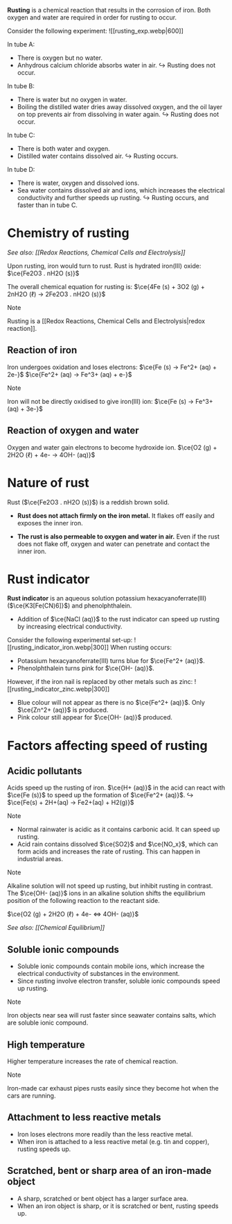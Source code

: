 **Rusting** is a chemical reaction that results in the <span class="hi-green">corrosion of iron</span>. Both oxygen and water are required in order for rusting to occur.

Consider the following experiment:
![[rusting_exp.webp|600]]

In tube A:
- There is oxygen but no water.
- Anhydrous calcium chloride absorbs water in air.
↪️ Rusting does not occur.

In tube B:
- There is water but no oxygen in water.
- Boiling the distilled water dries away dissolved oxygen, and the oil layer on top prevents air from dissolving in water again.
↪️ Rusting does not occur.

In tube C:
- There is both water and oxygen.
- Distilled water contains dissolved air.
↪️ Rusting occurs.

In tube D:
- There is water, oxygen and dissolved ions.
- Sea water contains dissolved air and ions, which increases the electrical conductivity and further speeds up rusting.
↪️ Rusting occurs, and faster than in tube C.

# Chemistry of rusting
*See also: [[Redox Reactions, Chemical Cells and Electrolysis]]*

Upon rusting, iron would turn to rust. Rust is hydrated iron(III) oxide: $\ce{Fe2O3 . nH2O (s)}$

The overall chemical equation for rusting is:
$\ce{4Fe (s) + 3O2 (g) + 2nH2O (ℓ) -> 2Fe2O3 . nH2O (s)}$

> [!note]
> Rusting is a [[Redox Reactions, Chemical Cells and Electrolysis|redox reaction]].

## Reaction of iron
Iron undergoes oxidation and loses electrons:
$\ce{Fe (s) -> Fe^2+ (aq) + 2e-}$
$\ce{Fe^2+ (aq) -> Fe^3+ (aq) + e-}$

> [!note]
> Iron will not be directly oxidised to give iron(III) ion:
> $\ce{Fe (s) -> Fe^3+ (aq) + 3e-}$

## Reaction of oxygen and water
Oxygen and water gain electrons to become hydroxide ion.
$\ce{O2 (g) + 2H2O (ℓ) + 4e- -> 4OH- (aq)}$

# Nature of rust
Rust ($\ce{Fe2O3 . nH2O (s)}$) is a <span class="hi-blue">reddish brown solid</span>.
- **Rust does not attach firmly on the iron metal.**
  <span class="hi-green">It flakes off easily and exposes the inner iron</span>.

- **The rust is also permeable to oxygen and water in air.**
  Even if the rust does not flake off, oxygen and water can <span class="hi-green">penetrate and contact the inner iron</span>.

# Rust indicator
**Rust indicator** is an aqueous solution potassium hexacyanoferrate(III) ($\ce{K3[Fe(CN)6]}$) and phenolphthalein.
- Addition of $\ce{NaCl (aq)}$ to the rust indicator can speed up rusting by increasing electrical conductivity.

Consider the following experimental set-up:
![[rusting_indicator_iron.webp|300]]
When rusting occurs:
- <span class="hi-blue">Potassium hexacyanoferrate(III)</span> turns blue for $\ce{Fe^2+ (aq)}$.
- <span class="hi-blue">Phenolphthalein</span> turns pink for $\ce{OH- (aq)}$.

However, if the iron nail is replaced by other metals such as zinc:
![[rusting_indicator_zinc.webp|300]]
- Blue colour will not appear as there is no $\ce{Fe^2+ (aq)}$.
  Only $\ce{Zn^2+ (aq)}$ is produced.
- Pink colour still appear for $\ce{OH- (aq)}$ produced.

# Factors affecting speed of rusting
## Acidic pollutants
Acids speed up the rusting of iron. $\ce{H+ (aq)}$ in the acid can react with $\ce{Fe (s)}$ to speed up the formation of $\ce{Fe^2+ (aq)}$.
↪️ $\ce{Fe(s) + 2H+(aq) → Fe2+(aq) + H2(g)}$

> [!note]
> - Normal rainwater is acidic as it contains carbonic acid. It can speed up rusting.
> - Acid rain contains dissolved $\ce{SO2}$ and $\ce{NO_x}$, which can form acids and increases the rate of rusting. This can happen in industrial areas.

> [!note]
> Alkaline solution will not speed up rusting, but inhibit rusting in contrast. The $\ce{OH- (aq)}$ ions in an alkaline solution shifts the equilibrium position of the following reaction to the reactant side.
> 
> $\ce{O2 (g) + 2H2O (ℓ) + 4e- <=> 4OH- (aq)}$
> 
> *See also: [[Chemical Equilibrium]]*

## Soluble ionic compounds
- Soluble ionic compounds contain mobile ions, which increase the electrical conductivity of substances in the environment.
- Since rusting involve electron transfer, soluble ionic compounds speed up rusting.

> [!note]
> Iron objects near sea will rust faster since seawater contains salts, which are soluble ionic compound.

## High temperature
Higher temperature increases the rate of chemical reaction.

> [!note]
> Iron-made car exhaust pipes rusts easily since they become hot when the cars are running.

## Attachment to less reactive metals
- Iron loses electrons more readily than the less reactive metal.
- When iron is attached to a less reactive metal (e.g. tin and copper), rusting speeds up.

## Scratched, bent or sharp area of an iron-made object
- A sharp, scratched or bent object has a larger surface area.
- When an iron object is sharp, or it is scratched or bent, rusting speeds up.
